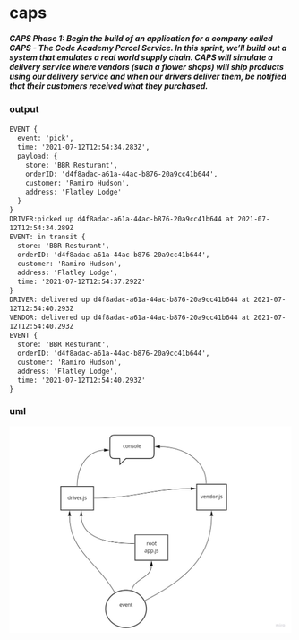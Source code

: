 # caps

##### CAPS Phase 1: Begin the build of an application for a company called CAPS - The Code Academy Parcel Service. In this sprint, we’ll build out a system that emulates a real world supply chain. CAPS will simulate a delivery service where vendors (such a flower shops) will ship products using our delivery service and when our drivers deliver them, be notified that their customers received what they purchased.

### output

```
EVENT {
  event: 'pick',
  time: '2021-07-12T12:54:34.283Z',
  payload: {
    store: 'BBR Resturant',
    orderID: 'd4f8adac-a61a-44ac-b876-20a9cc41b644',
    customer: 'Ramiro Hudson',
    address: 'Flatley Lodge'
  }
}
DRIVER:picked up d4f8adac-a61a-44ac-b876-20a9cc41b644 at 2021-07-12T12:54:34.289Z
EVENT: in transit {
  store: 'BBR Resturant',
  orderID: 'd4f8adac-a61a-44ac-b876-20a9cc41b644',
  customer: 'Ramiro Hudson',
  address: 'Flatley Lodge',
  time: '2021-07-12T12:54:37.292Z'
}
DRIVER: delivered up d4f8adac-a61a-44ac-b876-20a9cc41b644 at 2021-07-12T12:54:40.293Z
VENDOR: delivered up d4f8adac-a61a-44ac-b876-20a9cc41b644 at 2021-07-12T12:54:40.293Z
EVENT {
  store: 'BBR Resturant',
  orderID: 'd4f8adac-a61a-44ac-b876-20a9cc41b644',
  customer: 'Ramiro Hudson',
  address: 'Flatley Lodge',
  time: '2021-07-12T12:54:40.293Z'
}
```


### uml

![img](img/caps.jpg)